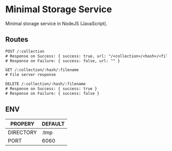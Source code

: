 # Minimal Storage Service

Minimal storage service in NodeJS (JavaScript).

## Routes

```txt
POST /:collection
# Response on Success: { success: true, url: "/<collection>/<hash>/<filename>" }
# Response on Failure: { success: false, url: "" }
```

```txt
GET /:collection/:hash/:filename
# File server response
```

```txt
DELETE /:collection/:hash/:filename
# Response on Success: { success: true }
# Response on Failure: { success: false }
```

## ENV

| PROPERY   | DEFAULT |
| --------- | ------- |
| DIRECTORY | .tmp    |
| PORT      | 6060    |
